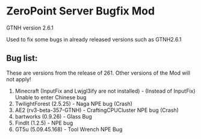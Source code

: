 # ZeroPoint Server Bugfix Mod
GTNH version 2.6.1

Used to fix some bugs in already released versions such as GTNH2.6.1


## Bug list:

These are versions from the release of 261. Other versions of the Mod will not apply!
1. Minecraft (InputFix and Lwjgl3ify are not installed) - (Instead of InputFix) Unable to enter Chinese bug
2. TwilightForest (2.5.25) - Naga NPE bug (Crash)
3. AE2 (rv3-beta-357-GTNH) - CraftingCPUCluster NPE bug (Crash)
4. bartworks (0.9.26) - Glass Bug
5. FindIt (1.2.5) - NPE bug
6. GT5u (5.09.45.168) - Tool Wrench NPE Bug
